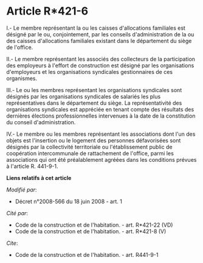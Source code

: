 # Article R*421-6

I.- Le membre représentant la ou les caisses d'allocations familiales est désigné par le ou, conjointement, par les conseils
d'administration de la ou des caisses d'allocations familiales existant dans le département du siège de l'office. 

II.- Le membre représentant les associés des collecteurs de la participation des employeurs à l'effort de construction est
désigné par les organisations d'employeurs et les organisations syndicales gestionnaires de ces organismes. 

III.- Le ou les membres représentant les organisations syndicales sont désignés par les organisations syndicales de salariés
les plus représentatives dans le département du siège. La représentativité des organisations syndicales est appréciée en
tenant compte des résultats des dernières élections professionnelles intervenues à la date de la constitution du conseil
d'administration. 

IV.- Le membre ou les membres représentant les associations dont l'un des objets est l'insertion ou le logement des personnes
défavorisées sont désignés par la collectivité territoriale ou l'établissement public de coopération intercommunale de
rattachement de l'office, parmi les associations qui ont été préalablement agréées dans les conditions prévues à l'article R.
441-9-1.

**Liens relatifs à cet article**

_Modifié par_:

  - Décret n°2008-566 du 18 juin 2008 - art. 1

_Cité par_:

  - Code de la construction et de l'habitation. - art. R*421-22 (VD)
  - Code de la construction et de l'habitation. - art. R*421-8 (V)

_Cite_:

  - Code de la construction et de l'habitation. - art. R441-9-1
